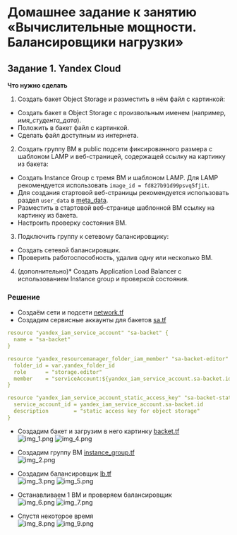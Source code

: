 # Домашнее задание к занятию «Вычислительные мощности. Балансировщики нагрузки»  

## Задание 1. Yandex Cloud 

**Что нужно сделать**

1. Создать бакет Object Storage и разместить в нём файл с картинкой:

 - Создать бакет в Object Storage с произвольным именем (например, _имя_студента_дата_).
 - Положить в бакет файл с картинкой.
 - Сделать файл доступным из интернета.
 
2. Создать группу ВМ в public подсети фиксированного размера с шаблоном LAMP и веб-страницей, содержащей ссылку на картинку из бакета:

 - Создать Instance Group с тремя ВМ и шаблоном LAMP. Для LAMP рекомендуется использовать `image_id = fd827b91d99psvq5fjit`.
 - Для создания стартовой веб-страницы рекомендуется использовать раздел `user_data` в [meta_data](https://cloud.yandex.ru/docs/compute/concepts/vm-metadata).
 - Разместить в стартовой веб-странице шаблонной ВМ ссылку на картинку из бакета.
 - Настроить проверку состояния ВМ.
 
3. Подключить группу к сетевому балансировщику:

 - Создать сетевой балансировщик.
 - Проверить работоспособность, удалив одну или несколько ВМ.
4. (дополнительно)* Создать Application Load Balancer с использованием Instance group и проверкой состояния.

### Решение 

- Создаём сети и подсети [network.tf](src2%2Fnetwork.tf)  
- Создадим сервисные аккаунты для бакетов [sa.tf](src2%2Fsa.tf)  
```yaml
resource "yandex_iam_service_account" "sa-backet" {
  name = "sa-backet"
}

resource "yandex_resourcemanager_folder_iam_member" "sa-backet-editor" {
  folder_id = var.yandex_folder_id
  role      = "storage.editor"
  member    = "serviceAccount:${yandex_iam_service_account.sa-backet.id}"
}

resource "yandex_iam_service_account_static_access_key" "sa-backet-static-key" {
  service_account_id = yandex_iam_service_account.sa-backet.id
  description        = "static access key for object storage"
}
```
- Создадим бакет и загрузим в него картинку [backet.tf](src2%2Fbacket.tf)  
![img_1.png](img_1.png)
![img_4.png](img_4.png)
- Создадим группу ВМ [instance_group.tf](src2%2Finstance_group.tf)  
![img_2.png](img_2.png)
- Создадим балансировщик [lb.tf](src2%2Flb.tf)  
![img_3.png](img_3.png)
![img_5.png](img_5.png)
- Останавливаем 1 ВМ и проверяем балансировщик  
![img_6.png](img_6.png)
![img_7.png](img_7.png)

- Спустя некоторое время  
![img_8.png](img_8.png)
![img_9.png](img_9.png)
